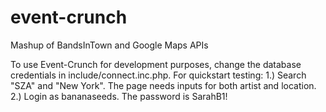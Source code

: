 # event-crunch
Mashup of BandsInTown and Google Maps APIs

To use Event-Crunch for development purposes, change the database credentials in include/connect.inc.php.
For quickstart testing:
  1.) Search "SZA" and "New York". The page needs inputs for both artist and location.
  2.) Login as bananaseeds. The password is SarahB1!
